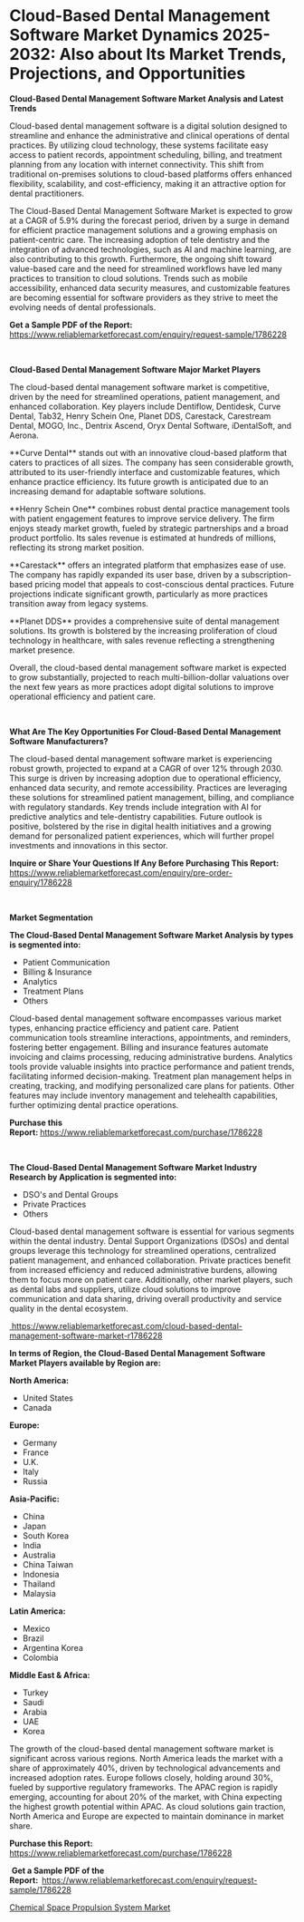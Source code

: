 <p><h1>Cloud-Based Dental Management Software Market Dynamics 2025-2032: Also about Its Market Trends, Projections, and Opportunities</h1></p><p><strong>Cloud-Based Dental Management Software Market Analysis and Latest Trends</strong></p>
<p><p>Cloud-based dental management software is a digital solution designed to streamline and enhance the administrative and clinical operations of dental practices. By utilizing cloud technology, these systems facilitate easy access to patient records, appointment scheduling, billing, and treatment planning from any location with internet connectivity. This shift from traditional on-premises solutions to cloud-based platforms offers enhanced flexibility, scalability, and cost-efficiency, making it an attractive option for dental practitioners.</p><p>The Cloud-Based Dental Management Software Market is expected to grow at a CAGR of 5.9% during the forecast period, driven by a surge in demand for efficient practice management solutions and a growing emphasis on patient-centric care. The increasing adoption of tele dentistry and the integration of advanced technologies, such as AI and machine learning, are also contributing to this growth. Furthermore, the ongoing shift toward value-based care and the need for streamlined workflows have led many practices to transition to cloud solutions. Trends such as mobile accessibility, enhanced data security measures, and customizable features are becoming essential for software providers as they strive to meet the evolving needs of dental professionals.</p></p>
<p><strong>Get a Sample PDF of the Report:&nbsp;</strong> <a href="https://www.reliablemarketforecast.com/enquiry/request-sample/1786228?utm_campaign=3491&utm_medium=2&utm_source=Github&utm_content=ia&utm_term=25032025&utm_id=cloud-based-dental-management-software">https://www.reliablemarketforecast.com/enquiry/request-sample/1786228</a></p>
<p>&nbsp;</p>
<p><strong>Cloud-Based Dental Management Software Major Market Players</strong></p>
<p><p>The cloud-based dental management software market is competitive, driven by the need for streamlined operations, patient management, and enhanced collaboration. Key players include Dentiflow, Dentidesk, Curve Dental, Tab32, Henry Schein One, Planet DDS, Carestack, Carestream Dental, MOGO, Inc., Dentrix Ascend, Oryx Dental Software, iDentalSoft, and Aerona.</p><p>**Curve Dental** stands out with an innovative cloud-based platform that caters to practices of all sizes. The company has seen considerable growth, attributed to its user-friendly interface and customizable features, which enhance practice efficiency. Its future growth is anticipated due to an increasing demand for adaptable software solutions.</p><p>**Henry Schein One** combines robust dental practice management tools with patient engagement features to improve service delivery. The firm enjoys steady market growth, fueled by strategic partnerships and a broad product portfolio. Its sales revenue is estimated at hundreds of millions, reflecting its strong market position.</p><p>**Carestack** offers an integrated platform that emphasizes ease of use. The company has rapidly expanded its user base, driven by a subscription-based pricing model that appeals to cost-conscious dental practices. Future projections indicate significant growth, particularly as more practices transition away from legacy systems.</p><p>**Planet DDS** provides a comprehensive suite of dental management solutions. Its growth is bolstered by the increasing proliferation of cloud technology in healthcare, with sales revenue reflecting a strengthening market presence.</p><p>Overall, the cloud-based dental management software market is expected to grow substantially, projected to reach multi-billion-dollar valuations over the next few years as more practices adopt digital solutions to improve operational efficiency and patient care.</p></p>
<p>&nbsp;</p>
<p><strong>What Are The Key Opportunities For Cloud-Based Dental Management Software Manufacturers?</strong></p>
<p><p>The cloud-based dental management software market is experiencing robust growth, projected to expand at a CAGR of over 12% through 2030. This surge is driven by increasing adoption due to operational efficiency, enhanced data security, and remote accessibility. Practices are leveraging these solutions for streamlined patient management, billing, and compliance with regulatory standards. Key trends include integration with AI for predictive analytics and tele-dentistry capabilities. Future outlook is positive, bolstered by the rise in digital health initiatives and a growing demand for personalized patient experiences, which will further propel investments and innovations in this sector.</p></p>
<p><strong>Inquire or Share Your Questions If Any Before Purchasing This Report:</strong> <a href="https://www.reliablemarketforecast.com/enquiry/pre-order-enquiry/1786228?utm_campaign=3491&utm_medium=2&utm_source=Github&utm_content=ia&utm_term=25032025&utm_id=cloud-based-dental-management-software">https://www.reliablemarketforecast.com/enquiry/pre-order-enquiry/1786228</a></p>
<p>&nbsp;</p>
<p><strong>Market Segmentation</strong></p>
<p><strong>The Cloud-Based Dental Management Software Market Analysis by types is segmented into:</strong></p>
<p><ul><li>Patient Communication</li><li>Billing & Insurance</li><li>Analytics</li><li>Treatment Plans</li><li>Others</li></ul></p>
<p><p>Cloud-based dental management software encompasses various market types, enhancing practice efficiency and patient care. Patient communication tools streamline interactions, appointments, and reminders, fostering better engagement. Billing and insurance features automate invoicing and claims processing, reducing administrative burdens. Analytics tools provide valuable insights into practice performance and patient trends, facilitating informed decision-making. Treatment plan management helps in creating, tracking, and modifying personalized care plans for patients. Other features may include inventory management and telehealth capabilities, further optimizing dental practice operations.</p></p>
<p><strong>Purchase this Report:&nbsp;</strong><a href="https://www.reliablemarketforecast.com/purchase/1786228?utm_campaign=3491&utm_medium=2&utm_source=Github&utm_content=ia&utm_term=25032025&utm_id=cloud-based-dental-management-software">https://www.reliablemarketforecast.com/purchase/1786228</a></p>
<p>&nbsp;</p>
<p><strong>The Cloud-Based Dental Management Software Market Industry Research by Application is segmented into:</strong></p>
<p><ul><li>DSO's and Dental Groups</li><li>Private Practices</li><li>Others</li></ul></p>
<p><p>Cloud-based dental management software is essential for various segments within the dental industry. Dental Support Organizations (DSOs) and dental groups leverage this technology for streamlined operations, centralized patient management, and enhanced collaboration. Private practices benefit from increased efficiency and reduced administrative burdens, allowing them to focus more on patient care. Additionally, other market players, such as dental labs and suppliers, utilize cloud solutions to improve communication and data sharing, driving overall productivity and service quality in the dental ecosystem.</p></p>
<p><a href="https://www.reliablemarketforecast.com/cloud-based-dental-management-software-market-r1786228?utm_campaign=3491&utm_medium=2&utm_source=Github&utm_content=ia&utm_term=25032025&utm_id=cloud-based-dental-management-software">&nbsp;https://www.reliablemarketforecast.com/cloud-based-dental-management-software-market-r1786228</a></p>
<p><strong>In terms of Region, the Cloud-Based Dental Management Software Market Players available by Region are:</strong></p>
<p>
    <p> <strong> North America: </strong>
        <ul>
            <li>United States</li>
            <li>Canada</li>
        </ul>
        </p> 
    <p> <strong> Europe: </strong>
        <ul>
            <li>Germany</li>
            <li>France</li>
            <li>U.K.</li>
            <li>Italy</li>
            <li>Russia</li>
        </ul>
        </p> 
    <p> <strong> Asia-Pacific: </strong>
        <ul>
            <li>China</li>
            <li>Japan</li>
            <li>South Korea</li>
            <li>India</li>
            <li>Australia</li>
            <li>China Taiwan</li>
            <li>Indonesia</li>
            <li>Thailand</li>
            <li>Malaysia</li>
        </ul>
        </p> 
    <p> <strong> Latin America: </strong>
        <ul>
            <li>Mexico</li>
            <li>Brazil</li>
            <li>Argentina Korea</li>
            <li>Colombia</li>
        </ul>
        </p> 
    <p> <strong> Middle East & Africa: </strong>
        <ul>
            <li>Turkey</li>
            <li>Saudi</li>
            <li>Arabia</li>
            <li>UAE</li>
            <li>Korea</li>
        </ul>
    </p>
    </p>
<p><p>The growth of the cloud-based dental management software market is significant across various regions. North America leads the market with a share of approximately 40%, driven by technological advancements and increased adoption rates. Europe follows closely, holding around 30%, fueled by supportive regulatory frameworks. The APAC region is rapidly emerging, accounting for about 20% of the market, with China expecting the highest growth potential within APAC. As cloud solutions gain traction, North America and Europe are expected to maintain dominance in market share.</p></p>
<p><strong>Purchase this Report: </strong><a href="https://www.reliablemarketforecast.com/purchase/1786228?utm_campaign=3491&utm_medium=2&utm_source=Github&utm_content=ia&utm_term=25032025&utm_id=cloud-based-dental-management-software">https://www.reliablemarketforecast.com/purchase/1786228</a></p>
<p>&nbsp;<strong>Get a Sample PDF of the Report:&nbsp;&nbsp;</strong><a href="https://www.reliablemarketforecast.com/enquiry/request-sample/1786228?utm_campaign=3491&utm_medium=2&utm_source=Github&utm_content=ia&utm_term=25032025&utm_id=cloud-based-dental-management-software">https://www.reliablemarketforecast.com/enquiry/request-sample/1786228</a></p>
<p><strong></strong></p>
<p><p><a href="https://github.com/braisykhwezi/Market-Research-Report-List-1/blob/main/chemical-space-propulsion-system-market.md?utm_campaign=3491&utm_medium=2&utm_source=Github&utm_content=ia&utm_term=25032025&utm_id=cloud-based-dental-management-software">Chemical Space Propulsion System Market</a></p></p>
